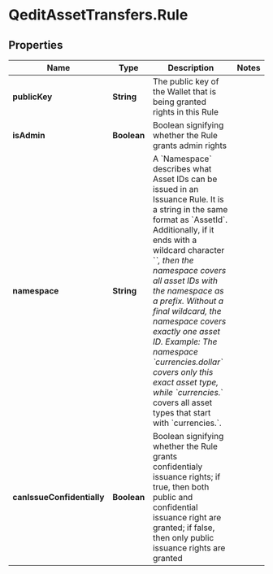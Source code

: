 # QeditAssetTransfers.Rule

## Properties
Name | Type | Description | Notes
------------ | ------------- | ------------- | -------------
**publicKey** | **String** | The public key of the Wallet that is being granted rights in this Rule | 
**isAdmin** | **Boolean** | Boolean signifying whether the Rule grants admin rights | 
**namespace** | **String** | A &#x60;Namespace&#x60; describes what Asset IDs can be issued in an Issuance Rule. It is a string in the same format as &#x60;AssetId&#x60;. Additionally, if it ends with a wildcard character &#x60;*&#x60;, then the namespace covers all asset IDs with the namespace as a prefix. Without a final wildcard, the namespace covers exactly one asset ID. Example: The namespace &#x60;currencies.dollar&#x60; covers only this exact asset type, while &#x60;currencies.*&#x60; covers all asset types that start with &#x60;currencies.&#x60;.  | 
**canIssueConfidentially** | **Boolean** | Boolean signifying whether the Rule grants confidentialy issuance rights; if true, then both public and confidential issuance right are granted; if false, then only public issuance rights are granted | 


